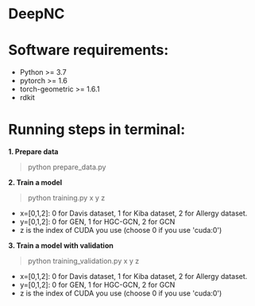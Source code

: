 # DeepNC

# Software requirements:
- Python >= 3.7
- pytorch >= 1.6
- torch-geometric >= 1.6.1
- rdkit

# Running steps in terminal:
**1. Prepare data**

> python prepare_data.py

**2. Train a model**

> python training.py x y z

- x=[0,1,2]: 0 for Davis dataset, 1 for Kiba dataset, 2 for Allergy dataset.
- y=[0,1,2]: 0 for GEN, 1 for HGC-GCN, 2 for GCN
- z is the index of CUDA you use (choose 0 if you use 'cuda:0')

**3. Train a model with validation**

> python training_validation.py x y z

- x=[0,1,2]: 0 for Davis dataset, 1 for Kiba dataset, 2 for Allergy dataset.
- y=[0,1,2]: 0 for GEN, 1 for HGC-GCN, 2 for GCN
- z is the index of CUDA you use (choose 0 if you use 'cuda:0')
